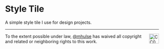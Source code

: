 # Style Tile

A simple style tile I use for design projects.

---

[<img width="32" height="32" align="right" src="http://mirrors.creativecommons.org/presskit/icons/zero.png" title="CC0 1.0 Universal (CC0 1.0)" target="_blank">](https://creativecommons.org/publicdomain/zero/1.0/)

To the extent possible under law, [@mhulse](https://github.com/mhulse) has waived all copyright and related or neighboring rights to this work.
